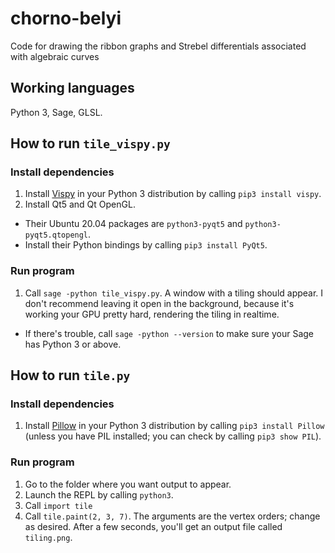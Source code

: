 # chorno-belyi
Code for drawing the ribbon graphs and Strebel differentials associated with algebraic curves

## Working languages

Python 3, Sage, GLSL.

## How to run `tile_vispy.py`

### Install dependencies
1. Install [Vispy](http://vispy.org/installation.html) in your Python 3 distribution by calling `pip3 install vispy`.
2. Install Qt5 and Qt OpenGL.
  - Their Ubuntu 20.04 packages are `python3-pyqt5` and `python3-pyqt5.qtopengl`.
  - Install their Python bindings by calling `pip3 install PyQt5`.

### Run program
1. Call `sage -python tile_vispy.py`. A window with a tiling should appear. I don't recommend leaving it open in the background, because it's working your GPU pretty hard, rendering the tiling in realtime.
  - If there's trouble, call `sage -python --version` to make sure your Sage has Python 3 or above.

## How to run `tile.py`

### Install dependencies
1. Install [Pillow](https://pillow.readthedocs.io/en/stable/installation.html) in your Python 3 distribution by calling `pip3 install Pillow` (unless you have PIL installed; you can check by calling `pip3 show PIL`).

### Run program
1. Go to the folder where you want output to appear.
1. Launch the REPL by calling `python3`.
2. Call `import tile`
3. Call `tile.paint(2, 3, 7)`. The arguments are the vertex orders; change as desired. After a few seconds, you'll get an output file called `tiling.png`.
